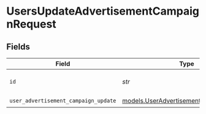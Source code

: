 # UsersUpdateAdvertisementCampaignRequest


## Fields

| Field                                                                                  | Type                                                                                   | Required                                                                               | Description                                                                            |
| -------------------------------------------------------------------------------------- | -------------------------------------------------------------------------------------- | -------------------------------------------------------------------------------------- | -------------------------------------------------------------------------------------- |
| `id`                                                                                   | *str*                                                                                  | :heavy_check_mark:                                                                     | The advertisement campaign ID.                                                         |
| `user_advertisement_campaign_update`                                                   | [models.UserAdvertisementCampaignUpdate](../models/useradvertisementcampaignupdate.md) | :heavy_check_mark:                                                                     | N/A                                                                                    |